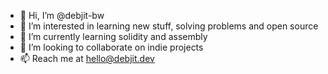 - 👋 Hi, I’m @debjit-bw
- 👀 I’m interested in learning new stuff, solving problems and open source
- 🌱 I’m currently learning solidity and assembly
- 💞️ I’m looking to collaborate on indie projects
- 📫 Reach me at hello@debjit.dev

<!---
debjit-bw/debjit-bw is a ✨ special ✨ repository because its `README.md` (this file) appears on your GitHub profile.
You can click the Preview link to take a look at your changes.
--->
